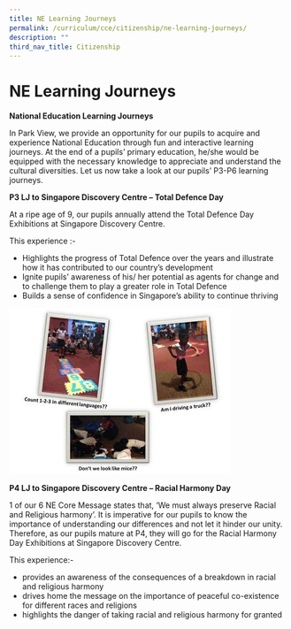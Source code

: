 ```yaml
---
title: NE Learning Journeys
permalink: /curriculum/cce/citizenship/ne-learning-journeys/
description: ""
third_nav_title: Citizenship
---
```

# **NE Learning Journeys**

**National Education Learning Journeys**

In Park View, we provide an opportunity for our pupils to acquire and experience National Education through fun and interactive learning journeys. At the end of a pupils’ primary education, he/she would be equipped with the necessary knowledge to appreciate and understand the cultural diversities. Let us now take a look at our pupils’ P3-P6 learning journeys.
  

**P3 LJ to Singapore Discovery Centre – Total Defence Day**

At a ripe age of 9, our pupils annually attend the Total Defence Day Exhibitions at Singapore Discovery Centre.

This experience :-

*   Highlights the progress of Total Defence over the years and illustrate how it has contributed to our country’s development
*   Ignite pupils’ awareness of his/ her potential as agents for change and to challenge them to play a greater role in Total Defence
*   Builds a sense of confidence in Singapore’s ability to continue thriving

![](/images/Slide1a.jpg)


**P4 LJ to Singapore Discovery Centre – Racial Harmony Day**

1 of our 6 NE Core Message states that, ‘We must always preserve Racial and Religious harmony’. It is imperative for our pupils to know the importance of understanding our differences and not let it hinder our unity. Therefore, as our pupils mature at P4, they will go for the Racial Harmony Day Exhibitions at Singapore Discovery Centre.

This experience:-

*   provides an awareness of the consequences of a breakdown in racial and religious harmony
*   drives home the message on the importance of peaceful co-existence for different races and religions
*   highlights the danger of taking racial and religious harmony for granted